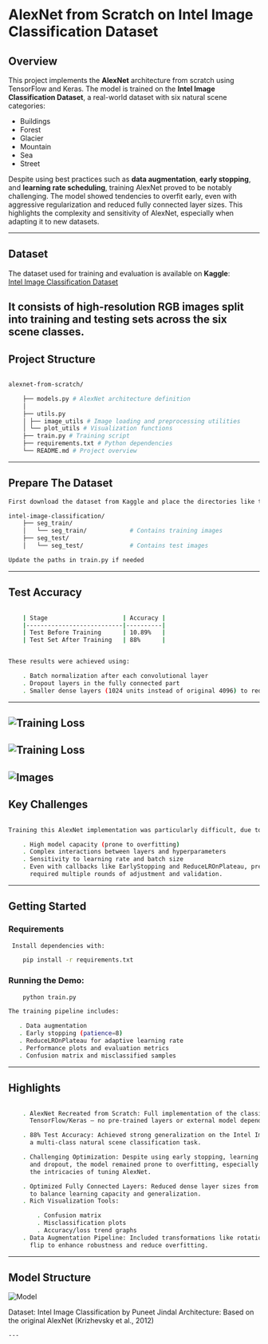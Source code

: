 # AlexNet from Scratch on Intel Image Classification Dataset

## Overview

This project implements the **AlexNet** architecture from scratch using TensorFlow and Keras.
The model is trained on the **Intel Image Classification Dataset**, a real-world dataset with
six natural scene categories:

- Buildings  
- Forest  
- Glacier  
- Mountain  
- Sea  
- Street

Despite using best practices such as **data augmentation**, **early stopping**, and **learning rate
scheduling**, training AlexNet proved to be notably challenging. The model showed tendencies to
overfit early, even with aggressive regularization and reduced fully connected layer sizes.
This highlights the complexity and sensitivity of AlexNet, especially when adapting it to new datasets.

---

## Dataset

The dataset used for training and evaluation is available on **Kaggle**:  
[Intel Image Classification Dataset](https://www.kaggle.com/datasets/puneet6060/intel-image-classification)

It consists of high-resolution RGB images split into training and testing sets across the six scene classes.
---

## Project Structure

```bash

alexnet-from-scratch/

    ├── models.py # AlexNet architecture definition
    │ 
    ├── utils.py
    │ ├── image_utils # Image loading and preprocessing utilities
    │ └── plot_utils # Visualization functions
    ├── train.py # Training script
    ├── requirements.txt # Python dependencies
    └── README.md # Project overview
```
---

## Prepare The Dataset

```bash
First download the dataset from Kaggle and place the directories like this:

intel-image-classification/
    ├── seg_train/
    │   └── seg_train/            # Contains training images
    ├── seg_test/
    │   └── seg_test/             # Contains test images

Update the paths in train.py if needed

```
---

## Test Accuracy

```bash

    | Stage                     | Accuracy |
    |---------------------------|----------|
    | Test Before Training      | 10.89%   |
    | Test Set After Training   | 88%      |


These results were achieved using:

    . Batch normalization after each convolutional layer
    . Dropout layers in the fully connected part
    . Smaller dense layers (1024 units instead of original 4096) to reduce overfitting
```
---
![Training Loss](confusion.png)
---
![Training Loss](train.png)
---
![Images](images.png)
---

## Key Challenges

```bash

Training this AlexNet implementation was particularly difficult, due to:

    . High model capacity (prone to overfitting)
    . Complex interactions between layers and hyperparameters
    . Sensitivity to learning rate and batch size
    . Even with callbacks like EarlyStopping and ReduceLROnPlateau, preventing overfitting
      required multiple rounds of adjustment and validation.
```
---

## Getting Started

### Requirements
```bash
 Install dependencies with:

    pip install -r requirements.txt
```
 ### Running the Demo:
 ```bash
     python train.py

The training pipeline includes:

    . Data augmentation
    . Early stopping (patience=8)
    . ReduceLROnPlateau for adaptive learning rate
    . Performance plots and evaluation metrics
    . Confusion matrix and misclassified samples

```
---

## Highlights

```bash

    . AlexNet Recreated from Scratch: Full implementation of the classic CNN architecture using
      TensorFlow/Keras — no pre-trained layers or external model dependencies.

    . 88% Test Accuracy: Achieved strong generalization on the Intel Image Classification Dataset,
      a multi-class natural scene classification task.

    . Challenging Optimization: Despite using early stopping, learning rate scheduling, data augmentation,
      and dropout, the model remained prone to overfitting, especially in deeper epochs — showcasing
      the intricacies of tuning AlexNet.

    . Optimized Fully Connected Layers: Reduced dense layer sizes from the original 4096 to 1024 neurons
      to balance learning capacity and generalization.
    . Rich Visualization Tools:

        . Confusion matrix
        . Misclassification plots
        . Accuracy/loss trend graphs
    . Data Augmentation Pipeline: Included transformations like rotation, zoom, shift, and horizontal
      flip to enhance robustness and reduce overfitting.

```
---

## Model Structure

![Model](model_structure.png)


Dataset: Intel Image Classification by Puneet Jindal
Architecture: Based on the original AlexNet (Krizhevsky et al., 2012)
```
---

